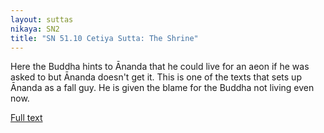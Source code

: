 ```yaml
---
layout: suttas
nikaya: SN2
title: "SN 51.10 Cetiya Sutta: The Shrine"
---
```


Here the Buddha hints to Ānanda that he could live for an aeon if he was asked to but Ānanda doesn't get it. This is one of the texts that sets up Ānanda as a fall guy. He is given the blame for the Buddha not living even now.

[Full text](http://www.suttas.com/chapter-7-iddhipada-samyutta-on-the-bases-for-spiritual-power.html)

